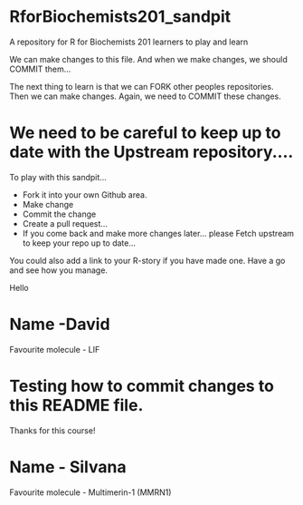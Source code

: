 # RforBiochemists201_sandpit
A repository for R for Biochemists 201 learners to play and learn

We can make changes to this file. 
And when we make changes, we should COMMIT them...

The next thing to learn is that we can FORK other peoples repositories. 
Then we can make changes. 
Again, we need to COMMIT these changes. 

# We need to be careful to keep up to date with the Upstream repository.... 


To play with this sandpit...
- Fork it into your own Github area. 
- Make change
- Commit the change
- Create a pull request...
- If you come back and make more changes later... please Fetch upstream to keep your repo up to date...

You could also add a link to your R-story if you have made one. 
Have a go and see how you manage. 


Hello

# Name -David

Favourite molecule - LIF

# Testing how to commit changes to this README file. 

Thanks for this course!

# Name - Silvana

Favourite molecule - Multimerin-1 (MMRN1)


